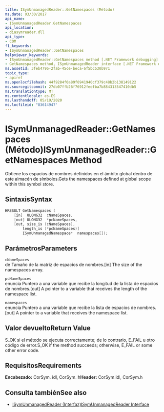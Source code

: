 ```yaml
---
title: ISymUnmanagedReader::GetNamespaces (Método)
ms.date: 03/30/2017
api_name:
- ISymUnmanagedReader.GetNamespaces
api_location:
- diasymreader.dll
api_type:
- COM
f1_keywords:
- ISymUnmanagedReader::GetNamespaces
helpviewer_keywords:
- ISymUnmanagedReader::GetNamespaces method [.NET Framework debugging]
- GetNamespaces method, ISymUnmanagedReader interface [.NET Framework debugging]
ms.assetid: 3feb4796-2fab-45ce-beca-6f5bc530b971
topic_type:
- apiref
ms.openlocfilehash: 44f9284f0a89f0941940cf379c48b2b138149122
ms.sourcegitcommit: 27db07ffb26f76912feefba7b884313547410db5
ms.translationtype: MT
ms.contentlocale: es-ES
ms.lasthandoff: 05/19/2020
ms.locfileid: "83614947"
---
```

# <a name="isymunmanagedreadergetnamespaces-method"></a><span data-ttu-id="f39a9-102">ISymUnmanagedReader::GetNamespaces (Método)</span><span class="sxs-lookup"><span data-stu-id="f39a9-102">ISymUnmanagedReader::GetNamespaces Method</span></span>
<span data-ttu-id="f39a9-103">Obtiene los espacios de nombres definidos en el ámbito global dentro de este almacén de símbolos.</span><span class="sxs-lookup"><span data-stu-id="f39a9-103">Gets the namespaces defined at global scope within this symbol store.</span></span>  
  
## <a name="syntax"></a><span data-ttu-id="f39a9-104">Sintaxis</span><span class="sxs-lookup"><span data-stu-id="f39a9-104">Syntax</span></span>  
  
```cpp  
HRESULT GetNamespaces (  
    [in]  ULONG32  cNameSpaces,  
    [out] ULONG32  *pcNameSpaces,  
    [out, size_is (cNameSpaces),  
        length_is (*pcNameSpaces)]  
        ISymUnmanagedNamespace*  namespaces[]);  
```  
  
## <a name="parameters"></a><span data-ttu-id="f39a9-105">Parámetros</span><span class="sxs-lookup"><span data-stu-id="f39a9-105">Parameters</span></span>  
 `cNameSpaces`  
 <span data-ttu-id="f39a9-106">de Tamaño de la matriz de espacios de nombres.</span><span class="sxs-lookup"><span data-stu-id="f39a9-106">[in] The size of the namespaces array.</span></span>  
  
 `pcNameSpaces`  
 <span data-ttu-id="f39a9-107">enuncia Puntero a una variable que recibe la longitud de la lista de espacios de nombres.</span><span class="sxs-lookup"><span data-stu-id="f39a9-107">[out] A pointer to a variable that receives the length of the namespace list.</span></span>  
  
 `namespaces`  
 <span data-ttu-id="f39a9-108">enuncia Puntero a una variable que recibe la lista de espacios de nombres.</span><span class="sxs-lookup"><span data-stu-id="f39a9-108">[out] A pointer to a variable that receives the namespace list.</span></span>  
  
## <a name="return-value"></a><span data-ttu-id="f39a9-109">Valor devuelto</span><span class="sxs-lookup"><span data-stu-id="f39a9-109">Return Value</span></span>  
 <span data-ttu-id="f39a9-110">S_OK si el método se ejecuta correctamente; de lo contrario, E_FAIL u otro código de error.</span><span class="sxs-lookup"><span data-stu-id="f39a9-110">S_OK if the method succeeds; otherwise, E_FAIL or some other error code.</span></span>  
  
## <a name="requirements"></a><span data-ttu-id="f39a9-111">Requisitos</span><span class="sxs-lookup"><span data-stu-id="f39a9-111">Requirements</span></span>  
 <span data-ttu-id="f39a9-112">**Encabezado:** CorSym. idl, CorSym. h</span><span class="sxs-lookup"><span data-stu-id="f39a9-112">**Header:** CorSym.idl, CorSym.h</span></span>  
  
## <a name="see-also"></a><span data-ttu-id="f39a9-113">Consulta también</span><span class="sxs-lookup"><span data-stu-id="f39a9-113">See also</span></span>

- [<span data-ttu-id="f39a9-114">ISymUnmanagedReader (Interfaz)</span><span class="sxs-lookup"><span data-stu-id="f39a9-114">ISymUnmanagedReader Interface</span></span>](isymunmanagedreader-interface.md)
